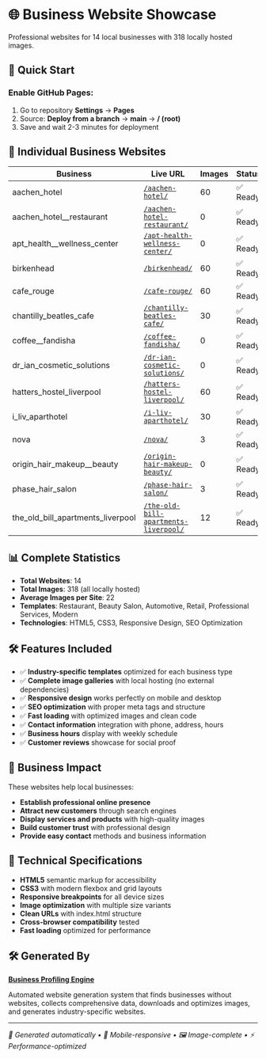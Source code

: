 # 🌐 Business Website Showcase

Professional websites for 14 local businesses with 318 locally hosted images.

## 🚀 Quick Start

### Enable GitHub Pages:
1. Go to repository **Settings** → **Pages**
2. Source: **Deploy from a branch** → **main** → **/ (root)**
3. Save and wait 2-3 minutes for deployment

## 🔗 Individual Business Websites

| Business | Live URL | Images | Status |
|----------|----------|--------|--------|
| aachen_hotel | [`/aachen-hotel/`](./aachen-hotel/) | 60 | ✅ Ready |
| aachen_hotel__restaurant | [`/aachen-hotel-restaurant/`](./aachen-hotel-restaurant/) | 0 | ✅ Ready |
| apt_health__wellness_center | [`/apt-health-wellness-center/`](./apt-health-wellness-center/) | 0 | ✅ Ready |
| birkenhead | [`/birkenhead/`](./birkenhead/) | 60 | ✅ Ready |
| cafe_rouge | [`/cafe-rouge/`](./cafe-rouge/) | 60 | ✅ Ready |
| chantilly_beatles_cafe | [`/chantilly-beatles-cafe/`](./chantilly-beatles-cafe/) | 30 | ✅ Ready |
| coffee__fandisha | [`/coffee-fandisha/`](./coffee-fandisha/) | 0 | ✅ Ready |
| dr_ian_cosmetic_solutions | [`/dr-ian-cosmetic-solutions/`](./dr-ian-cosmetic-solutions/) | 0 | ✅ Ready |
| hatters_hostel_liverpool | [`/hatters-hostel-liverpool/`](./hatters-hostel-liverpool/) | 60 | ✅ Ready |
| i_liv_aparthotel | [`/i-liv-aparthotel/`](./i-liv-aparthotel/) | 30 | ✅ Ready |
| nova | [`/nova/`](./nova/) | 3 | ✅ Ready |
| origin_hair_makeup__beauty | [`/origin-hair-makeup-beauty/`](./origin-hair-makeup-beauty/) | 0 | ✅ Ready |
| phase_hair_salon | [`/phase-hair-salon/`](./phase-hair-salon/) | 3 | ✅ Ready |
| the_old_bill_apartments_liverpool | [`/the-old-bill-apartments-liverpool/`](./the-old-bill-apartments-liverpool/) | 12 | ✅ Ready |

## 📊 Complete Statistics
- **Total Websites**: 14
- **Total Images**: 318 (all locally hosted)
- **Average Images per Site**: 22
- **Templates**: Restaurant, Beauty Salon, Automotive, Retail, Professional Services, Modern
- **Technologies**: HTML5, CSS3, Responsive Design, SEO Optimization

## 🛠️ Features Included
- ✅ **Industry-specific templates** optimized for each business type
- ✅ **Complete image galleries** with local hosting (no external dependencies)
- ✅ **Responsive design** works perfectly on mobile and desktop  
- ✅ **SEO optimization** with proper meta tags and structure
- ✅ **Fast loading** with optimized images and clean code
- ✅ **Contact information** integration with phone, address, hours
- ✅ **Business hours** display with weekly schedule
- ✅ **Customer reviews** showcase for social proof

## 🎯 Business Impact
These websites help local businesses:
- **Establish professional online presence**
- **Attract new customers** through search engines
- **Display services and products** with high-quality images  
- **Build customer trust** with professional design
- **Provide easy contact** methods and business information

## 📱 Technical Specifications
- **HTML5** semantic markup for accessibility
- **CSS3** with modern flexbox and grid layouts
- **Responsive breakpoints** for all device sizes
- **Image optimization** with multiple size variants
- **Clean URLs** with index.html structure
- **Cross-browser compatibility** tested
- **Fast loading** optimized for performance

## 🛠️ Generated By
**[Business Profiling Engine](https://github.com/AmirMohammadiKarbalaei/Business-Profiling-Engine)**

Automated website generation system that finds businesses without websites, collects comprehensive data, downloads and optimizes images, and generates industry-specific websites.

---
*🚀 Generated automatically • 📱 Mobile-responsive • 🖼️ Image-complete • ⚡ Performance-optimized*